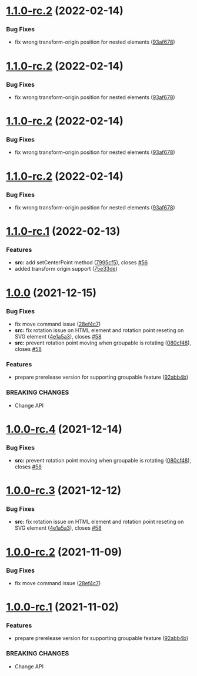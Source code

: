 # [1.1.0-rc.2](https://github.com/nichollascarter/subjx/compare/v1.1.0-rc.1...v1.1.0-rc.2) (2022-02-14)


### Bug Fixes

* fix wrong transform-origin position for nested elements ([93af678](https://github.com/nichollascarter/subjx/commit/93af67887834b0c455ab8cbb38b8d7a7765d9ae5))

# [1.1.0-rc.2](https://github.com/nichollascarter/subjx/compare/v1.1.0-rc.1...v1.1.0-rc.2) (2022-02-14)


### Bug Fixes

* fix wrong transform-origin position for nested elements ([93af678](https://github.com/nichollascarter/subjx/commit/93af67887834b0c455ab8cbb38b8d7a7765d9ae5))

# [1.1.0-rc.2](https://github.com/nichollascarter/subjx/compare/v1.1.0-rc.1...v1.1.0-rc.2) (2022-02-14)


### Bug Fixes

* fix wrong transform-origin position for nested elements ([93af678](https://github.com/nichollascarter/subjx/commit/93af67887834b0c455ab8cbb38b8d7a7765d9ae5))

# [1.1.0-rc.2](https://github.com/nichollascarter/subjx/compare/v1.1.0-rc.1...v1.1.0-rc.2) (2022-02-14)


### Bug Fixes

* fix wrong transform-origin position for nested elements ([93af678](https://github.com/nichollascarter/subjx/commit/93af67887834b0c455ab8cbb38b8d7a7765d9ae5))

# [1.1.0-rc.1](https://github.com/nichollascarter/subjx/compare/v1.0.0...v1.1.0-rc.1) (2022-02-13)


### Features

* **src:** add setCenterPoint method ([7995cf5](https://github.com/nichollascarter/subjx/commit/7995cf504434d98e60bfa6e240a7e14eee8372fb)), closes [#56](https://github.com/nichollascarter/subjx/issues/56)
* added transform origin support ([75e33de](https://github.com/nichollascarter/subjx/commit/75e33de273d896b3b3e64593be123bea4dd6d64f))

# [1.0.0](https://github.com/nichollascarter/subjx/compare/v0.3.9...v1.0.0) (2021-12-15)


### Bug Fixes

* fix move command issue ([28ef4c7](https://github.com/nichollascarter/subjx/commit/28ef4c7eee521940a48ee54c3c8d4155019fd04d))
* **src:** fix rotation issue on HTML element and rotation point reseting on SVG element ([4e1a5a3](https://github.com/nichollascarter/subjx/commit/4e1a5a36e2e2c6f40e8a549ce8c20f28fdd3eda8)), closes [#58](https://github.com/nichollascarter/subjx/issues/58)
* **src:** prevent rotation point moving when groupable is rotating ([080cf48](https://github.com/nichollascarter/subjx/commit/080cf486bf3749b636610141cd825d989bc35d4e)), closes [#58](https://github.com/nichollascarter/subjx/issues/58)


### Features

* prepare prerelease version for supporting groupable feature ([92abb4b](https://github.com/nichollascarter/subjx/commit/92abb4bc12c78c3739233593adefa8b063b73d62))


### BREAKING CHANGES

* Change API

# [1.0.0-rc.4](https://github.com/nichollascarter/subjx/compare/v1.0.0-rc.3...v1.0.0-rc.4) (2021-12-14)


### Bug Fixes

* **src:** prevent rotation point moving when groupable is rotating ([080cf48](https://github.com/nichollascarter/subjx/commit/080cf486bf3749b636610141cd825d989bc35d4e)), closes [#58](https://github.com/nichollascarter/subjx/issues/58)

# [1.0.0-rc.3](https://github.com/nichollascarter/subjx/compare/v1.0.0-rc.2...v1.0.0-rc.3) (2021-12-12)


### Bug Fixes

* **src:** fix rotation issue on HTML element and rotation point reseting on SVG element ([4e1a5a3](https://github.com/nichollascarter/subjx/commit/4e1a5a36e2e2c6f40e8a549ce8c20f28fdd3eda8)), closes [#58](https://github.com/nichollascarter/subjx/issues/58)

# [1.0.0-rc.2](https://github.com/nichollascarter/subjx/compare/v1.0.0-rc.1...v1.0.0-rc.2) (2021-11-09)


### Bug Fixes

* fix move command issue ([28ef4c7](https://github.com/nichollascarter/subjx/commit/28ef4c7eee521940a48ee54c3c8d4155019fd04d))

# [1.0.0-rc.1](https://github.com/nichollascarter/subjx/compare/v0.3.9...v1.0.0-rc.1) (2021-11-02)


### Features

* prepare prerelease version for supporting groupable feature ([92abb4b](https://github.com/nichollascarter/subjx/commit/92abb4bc12c78c3739233593adefa8b063b73d62))


### BREAKING CHANGES

* Change API
